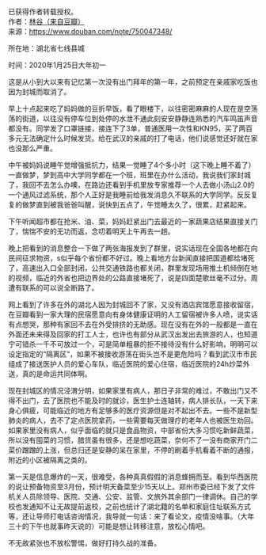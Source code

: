 已获得作者转载授权。  
作者：[林谷（来自豆瓣）](https://www.douban.com/people/115816477/)  
来源：https://www.douban.com/note/750047348/

所在地：湖北省七线县城

时间：2020年1月25日大年初一

这是从小到大以来有记忆第一次没有出门拜年的第一年，之前预定在亲戚家吃饭也因为封城而取消了。

早上十点起来吃了妈妈做的豆折早饭，看了眼楼下，以往密密麻麻的人现在是空荡荡的街道，以往没有停车位到处停的水泄不通此刻安安静静连熟悉的汽车鸣笛声音都没有。同学发了口罩链接，接连下了3单，普通医用一次性和KN95，买了两百多元无法确定什么时候发货。给在武汉的亲戚的打了电话，他们说感觉还好就在家也没那么严重。

中午被妈妈说睡午觉增强抵抗力，结果一觉睡了4个多小时（这下晚上睡不着了）一直做梦，梦到高中大学同学都在一个班，班里在办什么活动，我说我们家封城了，我回不去怎么办噢，在路边还看到手机里放专家推荐一个人去做小汤山2.0的一个通风过滤系统，那个人正好是我睡前给我发消息久不联系的大学同学。反反复复的做梦直到被我爸爸叫醒，说快到五点了，午觉睡太久了，很累，赶紧起来。

下午听闻超市都在抢米、油、菜，妈妈赶紧出门去最近的一家蔬果店结果直接关门了，惴惴不安的无功而返，念叨着明天上午再去一趟。

晚上把看到的消息整合一下做了两张海报发到了群里，说实话现在全国各地都在向民间征求物资，s似乎每个省份都不好过。晚上看地方台新闻直接把国道都给堵死了，高速出入口全部封闭，公共交通铁路也都关闭，群里发现场用推土机倾倒在地的视频，临近的外省也把边界处的公路直接堵死了，说是四面楚歌丝毫不过分。周遭有联系的可以说全断路了。

网上看到了许多在外的湖北人因为封城回不了家，又没有酒店宾馆愿意接收留宿，在豆瓣看到一家大理的民宿愿意向有身体健康证明的人工留宿被许多人喷，说实话有点想哭，那种有家回不去在外受排挤的无助感。现在没有在外的一般都是一直在外面还未来得及回家的打工人士，也许也有部分从武汉出发出去旅游的人，也知道宁可错杀一千不可放过一个，可是简单粗暴的拒不接待没有什么好影响，明明可以设定指定的“隔离区“，如果不被接收游荡在街头岂不是更危险吗？看到武汉市市民组成了接送医护人员的爱心车队，临近医院的爱心住宿，临近医院的24h炒菜外送，真的是命运共同体啊。

现在封城区的情况泾渭分明，如果家里有病人，那日子非常的难过，不敢出门又不得不出门，去了医院也不能及时的就诊，医生护士连轴转，病人排长队，一天下来身心俱疲，可能临近的地方有足够多的医疗资源但是对不起出不去。一些不是新型肺炎的病人，去不了定点医院拿药，一些需要每天做理疗的老年人也被医生劝回。如果家里没有病人，似乎面临的就只是食品物资，中部省份大多习惯吃新鲜蔬菜，所以没有囤菜的习惯，腊货虽有很多，还是想吃蔬菜，奈何不了一没有商家开门二菜价蹭蹭的上涨，但总归还是安静的呆在家里，不停的刷着手机看着不断的通报，附近的小区被隔离之类的。

第一天是信息爆炸的一天，很难受，各种真真假假的消息蜂拥而至。看到华西医院的说让预备物资至3月份，预计明天备菜至少15天以上。郑州市委已经下发了文件机关人员除领导、医院、交通、公安、监管、文旅外其余部门一律调休。自己的学校也发通知不让无故提前返校，之前也统计了湖北籍的名单和家庭住址联系方式等，还让导师打电话咨询情况，我导就一句话：来了看论文，疫情没啥事。（大年三十的下午也就事昨天说的）可能是想让转移注意，放松心情吧。

不无故紧张也不放松警惕，做好打持久战的准备。
